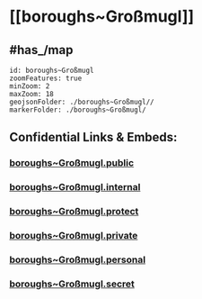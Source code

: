 # [[boroughs~Großmugl]] 

## #has_/map  



```leaflet
id: boroughs~Großmugl
zoomFeatures: true 
minZoom: 2 
maxZoom: 18
geojsonFolder: ./boroughs~Großmugl//
markerFolder: ./boroughs~Großmugl/
```




## Confidential Links & Embeds: 

### [boroughs~Großmugl.public](/_public/\Earth\Continent\Europe\Europe~Central\Austria\Austrias_States\Niederösterreich\counties~NÖ\Korneuburg\cities~Korneuburg\Großmuglboroughs~Großmugl.public.md) 

### [boroughs~Großmugl.internal](/_internal/\Earth\Continent\Europe\Europe~Central\Austria\Austrias_States\Niederösterreich\counties~NÖ\Korneuburg\cities~Korneuburg\Großmuglboroughs~Großmugl.internal.md) 

### [boroughs~Großmugl.protect](/_protect/\Earth\Continent\Europe\Europe~Central\Austria\Austrias_States\Niederösterreich\counties~NÖ\Korneuburg\cities~Korneuburg\Großmuglboroughs~Großmugl.protect.md) 

### [boroughs~Großmugl.private](/_private/\Earth\Continent\Europe\Europe~Central\Austria\Austrias_States\Niederösterreich\counties~NÖ\Korneuburg\cities~Korneuburg\Großmuglboroughs~Großmugl.private.md) 

### [boroughs~Großmugl.personal](/_personal/\Earth\Continent\Europe\Europe~Central\Austria\Austrias_States\Niederösterreich\counties~NÖ\Korneuburg\cities~Korneuburg\Großmuglboroughs~Großmugl.personal.md) 

### [boroughs~Großmugl.secret](/_secret/\Earth\Continent\Europe\Europe~Central\Austria\Austrias_States\Niederösterreich\counties~NÖ\Korneuburg\cities~Korneuburg\Großmuglboroughs~Großmugl.secret.md)

